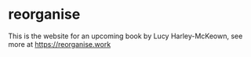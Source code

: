 # reorganise

This is the website for an upcoming book by Lucy Harley-McKeown, see more at https://reorganise.work
